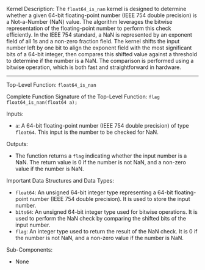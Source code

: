 Kernel Description:
The `float64_is_nan` kernel is designed to determine whether a given 64-bit floating-point number (IEEE 754 double precision) is a Not-a-Number (NaN) value. The algorithm leverages the bitwise representation of the floating-point number to perform this check efficiently. In the IEEE 754 standard, a NaN is represented by an exponent field of all 1s and a non-zero fraction field. The kernel shifts the input number left by one bit to align the exponent field with the most significant bits of a 64-bit integer, then compares this shifted value against a threshold to determine if the number is a NaN. The comparison is performed using a bitwise operation, which is both fast and straightforward in hardware.

---

Top-Level Function: `float64_is_nan`

Complete Function Signature of the Top-Level Function:
`flag float64_is_nan(float64 a);`

Inputs:
- `a`: A 64-bit floating-point number (IEEE 754 double precision) of type `float64`. This input is the number to be checked for NaN.

Outputs:
- The function returns a `flag` indicating whether the input number is a NaN. The return value is 0 if the number is not NaN, and a non-zero value if the number is NaN.

Important Data Structures and Data Types:
- `float64`: An unsigned 64-bit integer type representing a 64-bit floating-point number (IEEE 754 double precision). It is used to store the input number.
- `bits64`: An unsigned 64-bit integer type used for bitwise operations. It is used to perform the NaN check by comparing the shifted bits of the input number.
- `flag`: An integer type used to return the result of the NaN check. It is 0 if the number is not NaN, and a non-zero value if the number is NaN.

Sub-Components:
- None